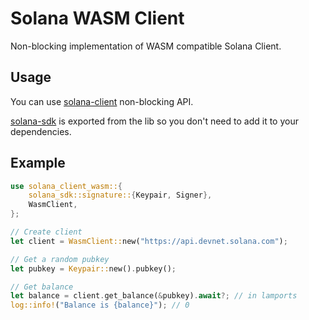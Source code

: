 # Solana WASM Client

Non-blocking implementation of WASM compatible Solana Client.

## Usage

You can use [solana-client](https://docs.rs/solana-client/1.11.0/solana_client/nonblocking/rpc_client/struct.RpcClient.html) non-blocking API.

[solana-sdk](https://docs.rs/solana-sdk/1.11.0/solana_sdk/index.html) is exported from the lib so you don't need to add it to your dependencies.

## Example

```rust
use solana_client_wasm::{
    solana_sdk::signature::{Keypair, Signer},
    WasmClient,
};

// Create client
let client = WasmClient::new("https://api.devnet.solana.com");

// Get a random pubkey
let pubkey = Keypair::new().pubkey();

// Get balance
let balance = client.get_balance(&pubkey).await?; // in lamports
log::info!("Balance is {balance}"); // 0
```
